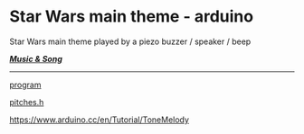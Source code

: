 # Star Wars main theme - arduino
 Star Wars main theme played by a piezo buzzer / speaker / beep

 [*__Music & Song__*](https://www.youtube.com/watch?v=_D0ZQPqeJkk)

 ---

 [program](https://github.com/luanrivello/starwars-main-theme-arduino/blob/master/main.ino)
 
 [pitches.h](https://github.com/luanrivello/starwars-main-theme-arduino/blob/master/pitches.h.ino)

 https://www.arduino.cc/en/Tutorial/ToneMelody

